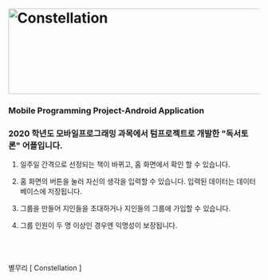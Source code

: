 # <img src="https://user-images.githubusercontent.com/75404763/102946409-ef7b8480-4503-11eb-831d-a97563d4dcdf.png" width="540px" height="171px" title="타이틀" alt="Constellation"></img>
### Mobile Programming Project-Android Application
### 2020 학년도 모바일프로그래밍 과목에서 텀프로젝트로 개발한 "독서토론" 어플입니다.


1) 일주일 간격으로 선정되는 책이 바뀌고,
홈 화면에서 확인 할 수 있습니다.

2) 홈 화면의 버튼을 눌러 자신의 생각을 입력할 수 있습니다.
입력된 데이터는 데이터베이스에 저장됩니다.

3) 그룹을 만들어 지인들을 초대하거나
지인들의 그룹에 가입할 수 있습니다.

4) 그룹 인원이 두 명 이상인 경우엔 익명성이 보장됩니다.

<br/>
<br/>
<br/>
별무리 [ Constellation ]


